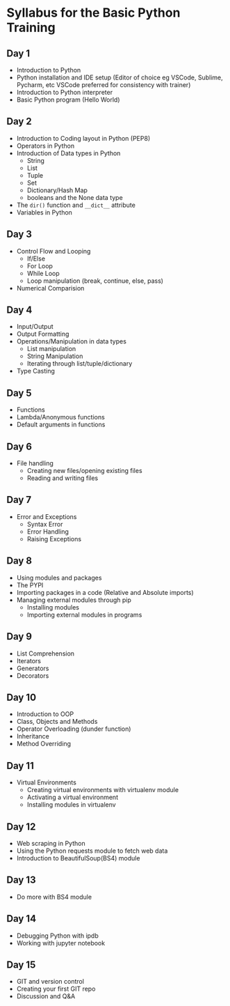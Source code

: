# Syllabus for the Basic Python Training

## Day 1

- Introduction to Python
- Python installation and IDE setup (Editor of choice eg VSCode, Sublime, Pycharm, etc VSCode preferred for consistency with trainer)
- Introduction to Python interpreter
- Basic Python program (Hello World)

## Day 2

- Introduction to Coding layout in Python (PEP8)
- Operators in Python
- Introduction of Data types in Python
  - String
  - List
  - Tuple
  - Set
  - Dictionary/Hash Map
  - booleans and the None data type
- The `dir()` function and `__dict__` attribute
- Variables in Python

## Day 3

- Control Flow and Looping
  - If/Else
  - For Loop
  - While Loop
  - Loop manipulation (break, continue, else, pass)
- Numerical Comparision

## Day 4

- Input/Output
- Output Formatting
- Operations/Manipulation in data types
  - List manipulation
  - String Manipulation
  - Iterating through list/tuple/dictionary
- Type Casting

## Day 5

- Functions
- Lambda/Anonymous functions
- Default arguments in functions

## Day 6

- File handling
  - Creating new files/opening existing files
  - Reading and writing files

## Day 7

- Error and Exceptions
  - Syntax Error
  - Error Handling
  - Raising Exceptions

## Day 8

- Using modules and packages
- The PYPI
- Importing packages in a code (Relative and Absolute imports)
- Managing external modules through pip
  - Installing modules
  - Importing external modules in programs

## Day 9

- List Comprehension
- Iterators
- Generators
- Decorators

## Day 10

- Introduction to OOP
- Class, Objects and Methods
- Operator Overloading (dunder function)
- Inheritance
- Method Overriding

## Day 11

- Virtual Environments
  - Creating virtual environments with virtualenv module
  - Activating a virtual environment
  - Installing modules in virtualenv

## Day 12

- Web scraping in Python
- Using the Python requests module to fetch web data
- Introduction to BeautifulSoup(BS4) module

## Day 13

- Do more with BS4 module

## Day 14

- Debugging Python with ipdb
- Working with jupyter notebook

## Day 15

- GIT and version control
- Creating your first GIT repo
- Discussion and Q&A
